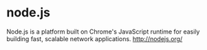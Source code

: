 node.js
=======

Node.js is a platform built on Chrome's JavaScript runtime for easily building fast, scalable network applications. http://nodejs.org/
